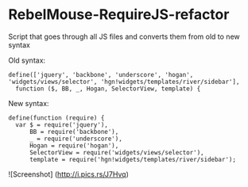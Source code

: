 # RebelMouse-RequireJS-refactor

Script that goes through all JS files and converts them from old to new syntax

Old syntax:
```
define(['jquery', 'backbone', 'underscore', 'hogan', 'widgets/views/selector', 'hgn!widgets/templates/river/sidebar'],
  function ($, BB, _, Hogan, SelectorView, template) {
```

New syntax:
```
define(function (require) {
  var $ = require('jquery'),
      BB = require('backbone'),
      _ = require('underscore'),
      Hogan = require('hogan'),
      SelectorView = require('widgets/views/selector'),
      template = require('hgn!widgets/templates/river/sidebar');
```

![Screenshot]
(http://i.pics.rs/J7Hvq)